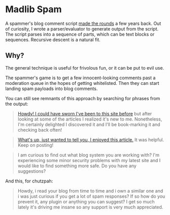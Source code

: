 # Madlib Spam

A spammer's blog comment script [made the rounds](http://alexking.org/blog/2013/12/22/spam-comment-generator-script) a few years back.
Out of curiosity, I wrote a parser/evaluator to generate output from the script.
The script parses into a sequence of parts, which can be text blocks or sequences.
Recursive descent is a natural fit.

## Why?

The general technique is useful for frivolous fun, or it can be put to evil use.

The spammer's game is to get a few innocent-looking comments past a moderation queue in the hopes of getting whitelisted.
Then they can start landing spam payloads into blog comments.

You can still see remnants of this approach by searching for phrases from the output:

> [Howdy! I could have sworn I've been to this site before](https://www.google.com/search?q="Howdy!+I+could+have+sworn+I%27ve+been+to+this+site+before&oq=Howdy!+I+could+have+sworn+I%27ve+been+to+this+site+before") but after looking at some of the articles I realized it's new to me. Nonetheless, I'm certainly delighted I discovered it and I'll be book-marking it and checking back often!

> [What's up, just wanted to tell you, I enjoyed this article.](https://www.google.com/search?q="What%27s+up%2C+just+wanted+to+tell+you%2C+I+enjoyed+this+article."&oq="What%27s+up%2C+just+wanted+to+tell+you%2C+I+enjoyed+this+article.") It was helpful. Keep on posting!

> I am curious to find out what blog system you are working with? I'm experiencing some minor security problems with my latest site and I would like to find something more safe. Do you have any suggestions?

And this, for chutzpah:

> Howdy, i read your blog from time to time and i own a similar one and i was just curious if you get a lot of spam responses? If so how do you prevent it, any plugin or anything you can suggest? I get so much lately it's driving me insane so any support is very much appreciated. 

